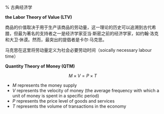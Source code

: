 % 古典经济学

__the Labor Theory of Value (LTV)__

商品的价值取决于用于生产该商品的劳动量，这一理论的历史可以追溯到古代希腊，但最为著名的支持者之一是经济学家亚当·斯密之前的经济学家，如约翰·洛克和大卫·休谟。然而，最突出的提倡者是卡尔·马克思。

马克思在这里将劳动量定义为社会必要劳动时间（soically necessary labour time）

__Quantity Theory of Money (QTM)__

$$M \times V = P \times T$$

- $M$ represents the money supply
- $V$ represents the velocity of money (the average frequency with which a unit of money is spent in a specific period)
- $P$ represents the price level of goods and services
- $T$ represents the volume of transactions in the economy
